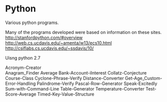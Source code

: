 # Python
Various python programs.


Many of the programs developed were based on information on these sites. 
http://stanfordpython.com/#overview
http://web.cs.ucdavis.edu/~amenta/w13/ecs10.html
http://csiflabs.cs.ucdavis.edu/~ssdavis/10/


Uisng python 2.7

Acronym-Creator <br />
Anagram_Finder 
Average 
Bank-Account-iInterest 
Collatz-Conjecture 
Course-Class 
Cyclone-Phrase-Verify 
Distance-Converter 
Get-Age_Custom-Error-Handling 
Palindrome-Verify 
Pascal-Row-Generator 
Speak-Excitedly 
Sum-with-Command-Line 
Table-Generator 
Temperature-Converter 
Test-Score-Average 
Timed-Key-Value-Structure 


